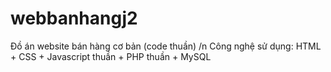 # webbanhangj2
Đồ án website bán hàng cơ bản (code thuần)
/n
Công nghệ sử dụng: HTML + CSS + Javascript thuần + PHP thuần + MySQL
